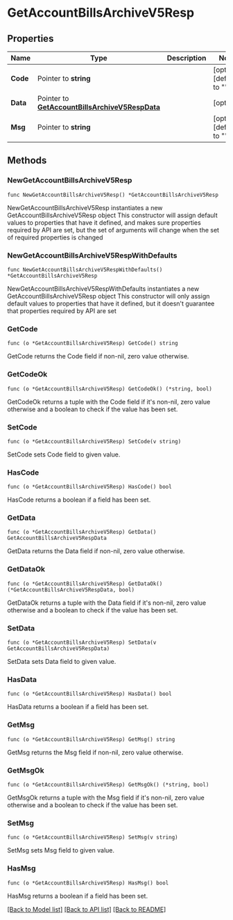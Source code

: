 # GetAccountBillsArchiveV5Resp

## Properties

Name | Type | Description | Notes
------------ | ------------- | ------------- | -------------
**Code** | Pointer to **string** |  | [optional] [default to ""]
**Data** | Pointer to [**GetAccountBillsArchiveV5RespData**](GetAccountBillsArchiveV5RespData.md) |  | [optional] 
**Msg** | Pointer to **string** |  | [optional] [default to ""]

## Methods

### NewGetAccountBillsArchiveV5Resp

`func NewGetAccountBillsArchiveV5Resp() *GetAccountBillsArchiveV5Resp`

NewGetAccountBillsArchiveV5Resp instantiates a new GetAccountBillsArchiveV5Resp object
This constructor will assign default values to properties that have it defined,
and makes sure properties required by API are set, but the set of arguments
will change when the set of required properties is changed

### NewGetAccountBillsArchiveV5RespWithDefaults

`func NewGetAccountBillsArchiveV5RespWithDefaults() *GetAccountBillsArchiveV5Resp`

NewGetAccountBillsArchiveV5RespWithDefaults instantiates a new GetAccountBillsArchiveV5Resp object
This constructor will only assign default values to properties that have it defined,
but it doesn't guarantee that properties required by API are set

### GetCode

`func (o *GetAccountBillsArchiveV5Resp) GetCode() string`

GetCode returns the Code field if non-nil, zero value otherwise.

### GetCodeOk

`func (o *GetAccountBillsArchiveV5Resp) GetCodeOk() (*string, bool)`

GetCodeOk returns a tuple with the Code field if it's non-nil, zero value otherwise
and a boolean to check if the value has been set.

### SetCode

`func (o *GetAccountBillsArchiveV5Resp) SetCode(v string)`

SetCode sets Code field to given value.

### HasCode

`func (o *GetAccountBillsArchiveV5Resp) HasCode() bool`

HasCode returns a boolean if a field has been set.

### GetData

`func (o *GetAccountBillsArchiveV5Resp) GetData() GetAccountBillsArchiveV5RespData`

GetData returns the Data field if non-nil, zero value otherwise.

### GetDataOk

`func (o *GetAccountBillsArchiveV5Resp) GetDataOk() (*GetAccountBillsArchiveV5RespData, bool)`

GetDataOk returns a tuple with the Data field if it's non-nil, zero value otherwise
and a boolean to check if the value has been set.

### SetData

`func (o *GetAccountBillsArchiveV5Resp) SetData(v GetAccountBillsArchiveV5RespData)`

SetData sets Data field to given value.

### HasData

`func (o *GetAccountBillsArchiveV5Resp) HasData() bool`

HasData returns a boolean if a field has been set.

### GetMsg

`func (o *GetAccountBillsArchiveV5Resp) GetMsg() string`

GetMsg returns the Msg field if non-nil, zero value otherwise.

### GetMsgOk

`func (o *GetAccountBillsArchiveV5Resp) GetMsgOk() (*string, bool)`

GetMsgOk returns a tuple with the Msg field if it's non-nil, zero value otherwise
and a boolean to check if the value has been set.

### SetMsg

`func (o *GetAccountBillsArchiveV5Resp) SetMsg(v string)`

SetMsg sets Msg field to given value.

### HasMsg

`func (o *GetAccountBillsArchiveV5Resp) HasMsg() bool`

HasMsg returns a boolean if a field has been set.


[[Back to Model list]](../README.md#documentation-for-models) [[Back to API list]](../README.md#documentation-for-api-endpoints) [[Back to README]](../README.md)



